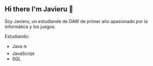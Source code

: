 ## Hi there I'm Javieru 👋

Soy Javieru, un estudiande de DAW de primer año apasionado por la informática y los juegos.

Estudiando:
- Java ☕
- JavaScript
- SQL
